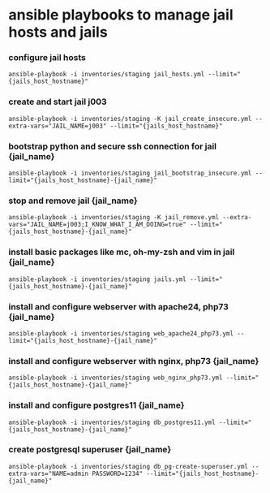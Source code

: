 # ansible playbooks to manage jail hosts and jails

### configure jail hosts

```
ansible-playbook -i inventories/staging jail_hosts.yml --limit="{jails_host_hostname}"
```

### create and start jail j003

```
ansible-playbook -i inventories/staging -K jail_create_insecure.yml --extra-vars="JAIL_NAME=j003" --limit="{jails_host_hostname}"
```

### bootstrap python and secure ssh connection for jail {jail_name}

```
ansible-playbook -i inventories/staging jail_bootstrap_insecure.yml --limit="{jails_host_hostname}-{jail_name}"
```

### stop and remove jail {jail_name}

```
ansible-playbook -i inventories/staging -K jail_remove.yml --extra-vars="JAIL_NAME=j003;I_KNOW_WHAT_I_AM_DOING=true" --limit="{jails_host_hostname}-{jail_name}"
```

### install basic packages like mc, oh-my-zsh and vim in jail {jail_name}

```
ansible-playbook -i inventories/staging jails.yml --limit="{jails_host_hostname}-{jail_name}"
```

### install and configure webserver with apache24, php73 {jail_name}

```
ansible-playbook -i inventories/staging web_apache24_php73.yml --limit="{jails_host_hostname}-{jail_name}"
```

### install and configure webserver with nginx, php73 {jail_name}

```
ansible-playbook -i inventories/staging web_nginx_php73.yml --limit="{jails_host_hostname}-{jail_name}"
```

### install and configure postgres11 {jail_name}

```
ansible-playbook -i inventories/staging db_postgres11.yml --limit="{jails_host_hostname}-{jail_name}"
```

### create postgresql superuser {jail_name}

```
ansible-playbook -i inventories/staging db_pg-create-superuser.yml --extra-vars="NAME=admin PASSWORD=1234" --limit="{jails_host_hostname}-{jail_name}"
```
